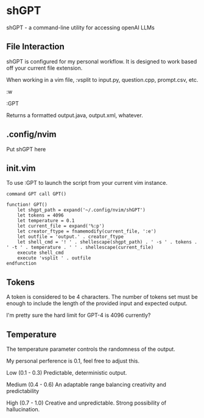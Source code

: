# shGPT

shGPT - a command-line utility for accessing openAI LLMs 

## File Interaction

shGPT is configured for my personal workflow. It is designed to work based off your current file extension.

When working in a vim file, :vsplit to input.py, question.cpp, prompt.csv, etc.

:w

:GPT

Returns a formatted output.java, output.xml, whatever.

## .config/nvim

Put shGPT here

## init.vim

To use :GPT to launch the script from your current vim instance.


```
command GPT call GPT()

function! GPT()
    let shgpt_path = expand('~/.config/nvim/shGPT')
    let tokens = 4096
    let temperature = 0.1
    let current_file = expand('%:p')
    let creator_ftype = fnamemodify(current_file, ':e')
    let outfile = 'output.' . creator_ftype
    let shell_cmd = '! ' . shellescape(shgpt_path) . ' -s ' . tokens . ' -t ' . temperature . ' ' . shellescape(current_file)
    execute shell_cmd
    execute 'vsplit ' . outfile
endfunction
```

## Tokens

A token is considered to be 4 characters. The number of tokens set must be enough to include the length
of the provided input and expected output.

I'm pretty sure the hard limit for GPT-4 is 4096 currently?

## Temperature

The temperature parameter controls the randomness of the output. 

My personal perference is 0.1, feel free to adjust this.

Low (0.1 - 0.3)
Predictable, deterministic output.

Medium (0.4 - 0.6)
An adaptable range balancing creativity and predictability

High (0.7 - 1.0)
Creative and unpredictable. Strong possibility of hallucination.


